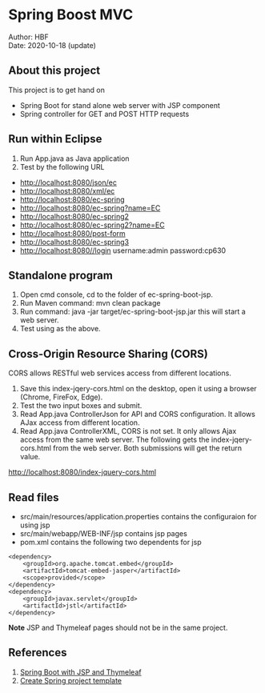 # Spring Boost MVC
Author: HBF  
Date: 2020-10-18 (update)  

## About this project

This project is to get hand on 

- Spring Boot for stand alone web server with JSP component 
- Spring controller for GET and POST HTTP requests

## Run within Eclipse

1. Run App.java as Java application
2. Test by the following URL 

- [http://localhost:8080/json/ec](http://localhost:8080/json/ec)
- [http://localhost:8080/xml/ec](http://localhost:8080/xml/ec)
- [http://localhost:8080/ec-spring](http://localhost:8080/ec-spring)
- [http://localhost:8080/ec-spring?name=EC](http://localhost:8080/ec-spring?name=EC)
- [http://localhost:8080/ec-spring2](http://localhost:8080/ec-spring2)
- [http://localhost:8080/ec-spring2?name=EC](http://localhost:8080/ec-spring2?name=EC)
- [http://localhost:8080/post-form](http://localhost:8080/post-form)
- [http://localhost:8080/ec-spring3](http://localhost:8080/ec-spring3)
- [http://localhost:8080//login](http://localhost:8080/login)   username:admin password:cp630


## Standalone program

1. Open cmd console, cd to the folder of ec-spring-boot-jsp.
2. Run Maven command: mvn clean package
3. Run command: java -jar target/ec-spring-boot-jsp.jar this will start a web server.
4. Test using as the above.  


## Cross-Origin Resource Sharing (CORS)

CORS allows RESTful web services access from different locations. 

1. Save this index-jqery-cors.html on the desktop, open it using a browser (Chrome, FireFox, Edge). 
2. Test the two input boxes and submit.
3. Read App.java ControllerJson for API and CORS configuration. It allows AJax access from different location. 
4. Read App.java ControllerXML, CORS is not set. It only allows Ajax access from the same web server. The following gets the index-jqery-cors.html from the web server. Both submissions will get the return value. 

[http://localhost:8080/index-jquery-cors.html](http://localhost:8080/index-jquery-cors.html)

## Read files 

- src/main/resources/application.properties contains the configuraion for using jsp 
- src/main/webapp/WEB-INF/jsp  contains jsp pages  
- pom.xml contains the following two dependents for jsp

~~~
<dependency>
	<groupId>org.apache.tomcat.embed</groupId>
	<artifactId>tomcat-embed-jasper</artifactId>
	<scope>provided</scope>
</dependency>
<dependency>
	<groupId>javax.servlet</groupId>
	<artifactId>jstl</artifactId>
</dependency>
~~~

**Note** JSP and Thymeleaf pages should not be in the same project. 


## References

1. [Spring Boot with JSP and Thymeleaf](https://www.codejava.net/frameworks/spring-boot/how-to-create-a-spring-boot-web-application-spring-mvc-with-jsp-thymeleaf)
2. [Create Spring project template](https://start.spring.io/)


